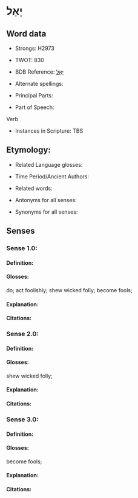 # יָאַל

<!-- Status: S2="NeedsEdits" -->
<!-- Lexica used for edits:   -->

## Word data

* Strongs: H2973

* TWOT: 830

* BDB Reference: [יָאַל](rc://en/bdb/dict/j.ad.aa)

* Alternate spellings:

* Principal Parts:

* Part of Speech:

Verb

* Instances in Scripture: TBS

## Etymology:

* Related Language glosses:

* Time Period/Ancient Authors:

* Related words:

* Antonyms for all senses:

* Synonyms for all senses:

## Senses

### Sense 1.0:

#### Definition:

#### Glosses:

do; act foolishly; shew wicked folly; become fools; 

#### Explanation:

#### Citations:



### Sense 2.0:

#### Definition:

#### Glosses:

shew wicked folly; 

#### Explanation:

#### Citations:



### Sense 3.0:

#### Definition:

#### Glosses:

become fools; 

#### Explanation:

#### Citations:



